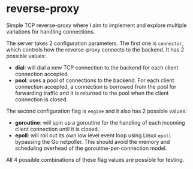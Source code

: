 # reverse-proxy

Simple TCP reverse-proxy where I aim to implement and explore multiple variations for handling connections.

The server takes 2 configuration parameters. The first one is `connector`, which controls how the reverse-proxy connects to the backend. It has 2 possible values:
- **dial**: will dial a new TCP connection to the backend for each client connection accepted.
- **pool**: uses a pool of connections to the backend. For each client connection accepted, a connection is borrowed from the pool for forwarding traffic and it is returned to the pool when the client connection is closed.

The second configuration flag is `engine` and it also has 2 possible values:
- **goroutine**: will spin up a goroutine for the handling of each incoming client connection until it is closed.
- **epoll**: will roll out its own low level event loop using Linux `epoll` bypassing the Go netpoller. This should avoid the memory and scheduling overhead of the goroutine-per-connection model.

All 4 possible combinations of these flag values are possible for testing.